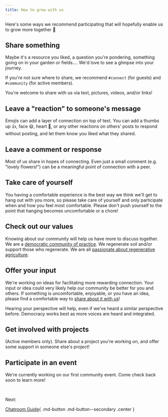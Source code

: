```yaml
---
title: How to grow with us
---
```


Here's some ways we recommend participating that will hopefully enable us to grow more together 🙂

## Share something

Maybe it's a resource you liked, a question you're pondering, something going on in your garden or fields.... We'd love to see a glimpse into your journey.

If you're not sure where to share, we recommend `#connect` (for guests) and `#community` (for active members).

You're welcome to share with us via text, pictures, videos, and/or links!

## Leave a "reaction" to someone's message

Emojis can add a layer of connection on top of text. You can add a thumbs up 👍, face 😃, heart 💞, or any other reactions on others' posts to respond without posting, and let them know you liked what they shared.

## Leave a comment or response

Most of us share in hopes of connecting. Even just a small comment (e.g. "lovely flowers!") can be a meaningful point of connection with a peer.

## Take care of yourself

You having a comfortable experience is the best way we think we'll get to hang out with you more, so please take care of yourself and only participate when and how you feel most comfortable. Please don't push yourself to the point that hanging becomes uncomfortable or a chore!

## Check out our values

Knowing about our community will help us have more to discuss together. We are a [democratic community of practice](../more.md). We regenerate soil and/or support those who regenerate. We are all [passionate about regenerative agriculture](../regenerative-agriculture.md).

## Offer your input

We're working on ideas for facilitating more rewarding connection. Your input or idea could very likely help our community be better for you and others. If something is uncomfortable, enjoyable, or you have an idea, please find a comfortable way to [share about it with us](./contribute.md#contact)!

Hearing your perspective will help, even if we've heard a similar perspective before. Democracy works best as more voices are heard and integrated.

## Get involved with projects

(Active members only). Share about a project you're working on, and offer some support in someone else's project!

## Participate in an event

We're currently working on our first community event. Come check back soon to learn more!

<br/>

<p class="center">Next:</p>

[Chatroom Guide](chatrooms.md){ .md-button .md-button--secondary .center }